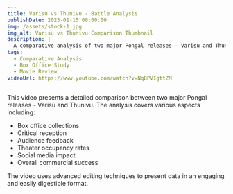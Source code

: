 ```yaml
---
title: Varisu vs Thunivu - Battle Analysis
publishDate: 2023-01-15 00:00:00
img: /assets/stock-1.jpg
img_alt: Varisu vs Thunivu Comparison Thumbnail
description: |
  A comparative analysis of two major Pongal releases - Varisu and Thunivu, breaking down their box office performance and audience reception.
tags:
  - Comparative Analysis
  - Box Office Study
  - Movie Review
videoUrl: https://www.youtube.com/watch?v=NqBPVIgttZM
---
```


This video presents a detailed comparison between two major Pongal releases - Varisu and Thunivu. The analysis covers various aspects including:

- Box office collections
- Critical reception
- Audience feedback
- Theater occupancy rates
- Social media impact
- Overall commercial success

The video uses advanced editing techniques to present data in an engaging and easily digestible format.